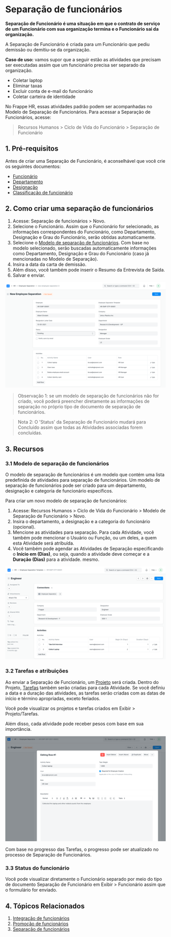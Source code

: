# Separação de funcionários



**Separação de Funcionário é uma situação em que o contrato de serviço de um Funcionário com sua organização termina e o Funcionário sai da organização.**


A Separação de Funcionário é criada para um Funcionário que pediu demissão ou demitiu-se da organização.


**Caso de uso:** vamos supor que a seguir estão as atividades que precisam ser executadas assim que um funcionário precisa ser separado da organização.


* Coletar laptop
* Eliminar taxas
* Excluir conta de e-mail do funcionário
* Coletar carteira de identidade


No Frappe HR, essas atividades padrão podem ser acompanhadas no Modelo de Separação de Funcionários. Para acessar a Separação de Funcionários, acesse:


> Recursos Humanos > Ciclo de Vida do Funcionário > Separação de Funcionário


## 1. Pré-requisitos


Antes de criar uma Separação de Funcionário, é aconselhável que você crie os seguintes documentos:


* [Funcionário](/docs/pt/human-resources/employee)
* [Departamento](/docs/pt/human-resources/department)
* [Designação](/docs/pt/human-resources/designation)
* [Classificação de funcionário](/docs/pt/human-resources/employee-grade)


## 2. Como criar uma separação de funcionários


1. Acesse: Separação de funcionários > Novo.
2. Selecione o Funcionário. Assim que o Funcionário for selecionado, as informações correspondentes do Funcionário, como Departamento, Designação e Grau do Funcionário, serão obtidas automaticamente.
3. Selecione o [Modelo de separação de funcionários](#31-employee-separation-template). Com base no modelo selecionado, serão buscadas automaticamente informações como Departamento, Designação e Grau do Funcionário (caso já mencionadas no Modelo de Separação).
4. Insira a data da carta de demissão.
5. Além disso, você também pode inserir o Resumo da Entrevista de Saída.
6. Salvar e enviar.


![Modelo de separação](/files/employee-separation.png)


> Observação 1: se um modelo de separação de funcionários não for criado, você poderá preencher diretamente as informações de separação no próprio tipo de documento de separação de funcionários.


> Nota 2: O 'Status' da Separação de Funcionário mudará para Concluído assim que todas as Atividades associadas forem concluídas.


## 3. Recursos


### 3.1 Modelo de separação de funcionários


O modelo de separação de funcionários é um modelo que contém uma lista predefinida de atividades para separação de funcionários. Um modelo de separação de funcionários pode ser criado para um departamento, designação e categoria de funcionário específicos.


Para criar um novo modelo de separação de funcionários:


1. Acesse: Recursos Humanos > Ciclo de Vida do Funcionário > Modelo de Separação de Funcionário > Novo.
2. Insira o departamento, a designação e a categoria do funcionário (opcional).
3. Mencione as atividades para separação. Para cada Atividade, você também pode mencionar o Usuário ou Função, ou um deles, a quem esta Atividade será atribuída.
4. Você também pode agendar as Atividades de Separação especificando o **Início em (Dias)**, ou seja, quando a atividade deve começar e a **Duração (Dias)** para a atividade. mesmo.


![Modelo de separação](/files/separation-template.png)


### 3.2 Tarefas e atribuições


Ao enviar a Separação de Funcionário, um [Projeto](https://docs.erpnext.com/docs/v143/user/videos/learn/project-and-task) será criada. Dentro do Projeto, [Tarefas](https://docs.erpnext.com/docs/v143/user/videos/learn/project-and-task) também serão criadas para cada Atividade.
Se você definiu a data e a duração das atividades, as tarefas serão criadas com as datas de início e término apropriadas, exceto feriados.


Você pode visualizar os projetos e tarefas criados em Exibir > Projeto/Tarefas.


Além disso, cada atividade pode receber pesos com base em sua importância.


![Tarefas e atribuições](/files/employee-sep1.png)


Com base no progresso das Tarefas, o progresso pode ser atualizado no processo de Separação de Funcionários.


### 3.3 Status do funcionário


Você pode visualizar diretamente o Funcionário separado por meio do tipo de documento Separação de Funcionário em Exibir > Funcionário assim que o formulário for enviado.


## 4. Tópicos Relacionados


1. [Integração de funcionários](/docs/pt/human-resources/employee-onboarding)
2. [Promoção de funcionários](/docs/pt/human-resources/employee_promotion)
3. [Separação de funcionários](/docs/pt/human-resources/employee-separation)



